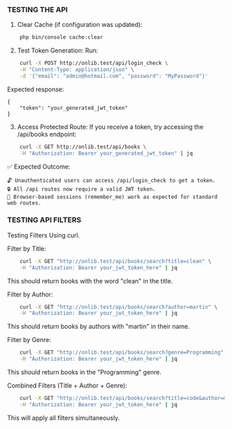### TESTING THE API

1. Clear Cache (if configuration was updated):

```bash
    php bin/console cache:clear
```

2. Test Token Generation:
Run:

```bash
    curl -X POST http://onlib.test/api/login_check \
    -H "Content-Type: application/json" \
    -d '{"email": "admin@hotmail.com", "password": "MyPassword"}'
```

Expected response:

    {
        "token": "your_generated_jwt_token"
    }

3. Access Protected Route:
If you receive a token, try accessing the /api/books endpoint:

```bash
    curl -X GET http://onlib.test/api/books \
    -H "Authorization: Bearer your_generated_jwt_token" | jq
```

✅ Expected Outcome:

    🔓 Unauthenticated users can access /api/login_check to get a token.
    🔒 All /api routes now require a valid JWT token.
    🔐 Browser-based sessions (remember_me) work as expected for standard web routes.


### TESTING API FILTERS

Testing Filters Using curl. 

Filter by Title:

    
```bash
    curl -X GET "http://onlib.test/api/books/search?title=clean" \
    -H "Authorization: Bearer your_jwt_token_here" | jq
```
    

This should return books with the word "clean" in the title.

Filter by Author:

```bash
    curl -X GET "http://onlib.test/api/books/search?author=martin" \
    -H "Authorization: Bearer your_jwt_token_here" | jq
```

This should return books by authors with "martin" in their name.

Filter by Genre:

```bash
    curl -X GET "http://onlib.test/api/books/search?genre=Programming" \
    -H "Authorization: Bearer your_jwt_token_here" | jq
```

This should return books in the "Programming" genre.

Combined Filters (Title + Author + Genre):

```bash
    curl -X GET "http://onlib.test/api/books/search?title=code&author=martin&genre=Programming" \
    -H "Authorization: Bearer your_jwt_token_here" | jq
```

This will apply all filters simultaneously.